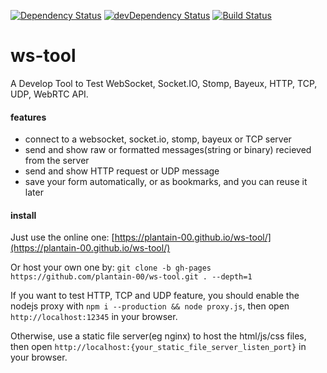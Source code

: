 [![Dependency Status](https://david-dm.org/plantain-00/ws-tool.svg)](https://david-dm.org/plantain-00/ws-tool)
[![devDependency Status](https://david-dm.org/plantain-00/ws-tool/dev-status.svg)](https://david-dm.org/plantain-00/ws-tool#info=devDependencies)
[![Build Status](https://travis-ci.org/plantain-00/ws-tool.svg?branch=master)](https://travis-ci.org/plantain-00/ws-tool)

# ws-tool

A Develop Tool to Test WebSocket, Socket.IO, Stomp, Bayeux, HTTP, TCP, UDP, WebRTC API.

#### features

+ connect to a websocket, socket.io, stomp, bayeux or TCP server
+ send and show raw or formatted messages(string or binary) recieved from the server
+ send and show HTTP request or UDP message
+ save your form automatically, or as bookmarks, and you can reuse it later

#### install

Just use the online one: [https://plantain-00.github.io/ws-tool/](https://plantain-00.github.io/ws-tool/)

Or host your own one by: `git clone -b gh-pages https://github.com/plantain-00/ws-tool.git . --depth=1`

If you want to test HTTP, TCP and UDP feature, you should enable the nodejs proxy with `npm i --production && node proxy.js`, then open `http://localhost:12345` in your browser.

Otherwise, use a static file server(eg nginx) to host the html/js/css files, then open `http://localhost:{your_static_file_server_listen_port}` in your browser.
